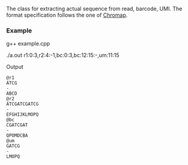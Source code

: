 The class for extracting actual sequence from read, barcode, UMI. The format specification follows the one of [Chromap](https://github.com/haowenz/chromap).

### Example

g++ example.cpp

./a.out r1:0:3,r2:4:-1,bc:0:3,bc:12:15:-,um:11:15

Output
```
@r1
ATCG
-
ABCD
@r2
ATCGATCGATCG
-
EFGHIJKLMOPQ
@bc
CGATCGAT
-
QPOMDCBA
@um
GATCG
-
LMOPQ
```
